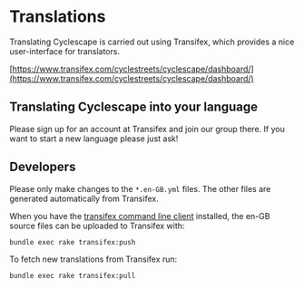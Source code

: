 # Translations

Translating Cyclescape is carried out using Transifex, which provides a nice user-interface for translators.

[https://www.transifex.com/cyclestreets/cyclescape/dashboard/](https://www.transifex.com/cyclestreets/cyclescape/dashboard/)

## Translating Cyclescape into your language

Please sign up for an account at Transifex and join our group there. If you want to start a new language please just ask!

## Developers

Please only make changes to the `*.en-GB.yml` files. The other files are generated automatically from Transifex.

When you have the [transifex command line client](https://docs.transifex.com/client/installing-the-client) installed, the en-GB source files can be uploaded to Transifex with:

`bundle exec rake transifex:push`

To fetch new translations from Transifex run:

`bundle exec rake transifex:pull`
